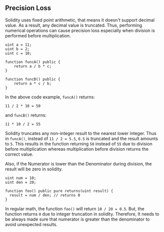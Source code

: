 ## Precision Loss

Solidity uses fixed point arithmetic, that means it doesn't support decimal value. As a result, any decimal value is truncated. Thus, performing numerical operations can cause precision loss especially when division is performed before multiplication.

```solidity
uint a = 11;
uint b = 2;
uint c = 10;

function funcA() public {
    return a / b * c; 
}

function funcB() public {
    return a * c / b;
}
```

In the above code example, ``funcA()`` returns:
```soldiity
11 / 2 * 10 = 50
```
and ``funcB()`` returns:
```solidity
11 * 10 / 2 = 55
```
Solidity truncates any non-integer result to the nearest lower integer. Thus in ``funcA()``, instead of ``11 / 2 = 5.5``, ``0.5`` is truncated and the result amounts to ``5``. This results in the function returning ``50`` instead of ``55`` due to division before multiplication whereas multiplication before division returns the correct value.

Also, if the Numerator is lower than the Denominator during division, the result will be zero in solidity.

```solidity
uint num = 10;
uint den = 20;

function foo() public pure returns(uint result) {
  result = num / den; // returns 0
}
```
In regular math, the function ``foo()`` will return ``10 / 20 = 0.5``. But, the function returns ``0`` due to integer truncation in solidity. Therefore, It needs to be always made sure that numerator is greater than the denominator to avoid unexpected results.
